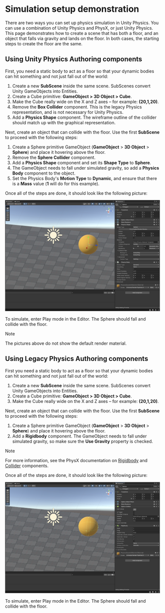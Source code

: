 # Simulation setup demonstration

There are two ways you can set up physics simulation in Unity Physics. You can use a combination of Unity Physics and PhysX, or just Unity Physics. This page demonstrates how to create a scene that has both a floor, and an object that falls via gravity and lands on the floor. In both cases, the starting steps to create the floor are the same.

## Using Unity Physics Authoring components

First, you need a static body to act as a floor so that your dynamic bodies can hit something and not just fall out of the world:
1. Create a new **SubScene** inside the same scene. SubScenes convert Unity GameObjects into Entities.
2. Create a Cube primitive: **GameObject > 3D Object > Cube**.
3. Make the Cube really wide on the X and Z axes – for example: **(20,1,20)**.
4. Remove the **Box Collider** component. This is the legacy Physics representation, and is not necessary for Unity Physics.
5. Add a **Physics Shape** component. The wireframe outline of the collider should match up with the graphical representation.

Next, create an object that can collide with the floor. Use the first **SubScene** to proceed with the following steps:
1. Create a Sphere primitive GameObject (**GameObject** > **3D Object** > **Sphere**) and place it hovering above the floor.
2. Remove the **Sphere Collider** component.
3. Add a **Physics Shape** component and set its **Shape Type** to **Sphere**.
4. The GameObject needs to fall under simulated gravity, so add a **Physics Body** component to the object.
5. Set the Physics Body's **Motion Type** to **Dynamic**, and ensure that there is a **Mass** value (**1** will do for this example).

Once all of the steps are done, it should look like the following picture:

![collider_cast](images/unity-physics-simulation.png)

To simulate, enter Play mode in the Editor. The Sphere should fall and collide with the floor.

> [!NOTE]
> The pictures above do not show the default render material.


## Using Legacy Physics Authoring components 

First you need a static body to act as a floor so that your dynamic bodies can hit something and not just fall out of the world:
1. Create a new **SubScene** inside the same scene. SubScenes convert Unity GameObjects into Entities. 
2. Create a Cube primitive: **GameObject > 3D Object > Cube**.
3. Make the Cube really wide on the X and Z axes – for example: **(20,1,20)**.

Next, create an object that can collide with the floor. Use the first **SubScene** to proceed with the following steps:
1. Create a Sphere primitive GameObject (**GameObject** > **3D Object** > **Sphere**) and place it hovering above the floor.
2. Add a **Rigidbody** component. The GameObject needs to fall under simulated gravity, so make sure the **Use Gravity** property is checked.

> [!NOTE]
> For more information, see the PhysX documentation on [Rigidbody](https://docs.unity3d.com/2023.1/Documentation/Manual/class-Rigidbody.html) and [Collider](https://docs.unity3d.com/2023.1/Documentation/Manual/CollidersOverview.html) components.

Once all of the steps are done, it should look like the following picture:

![collider_cast](images/legacy-physics-simulation.png)

To simulate, enter Play mode in the Editor. The Sphere should fall and collide with the floor.


